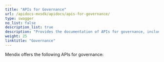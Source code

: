 ```yaml
---
title: "APIs for Governance"
url: /apidocs-mxsdk/apidocs/apis-for-governance/
type: swagger
no_list: false
description_list: true
description: "Provides the documentation of APIs for governance, including User Identifiers API and User Management API."
weight: 25
linktitle: "Governance"
---
```


Mendix offers the following APIs for governance:
